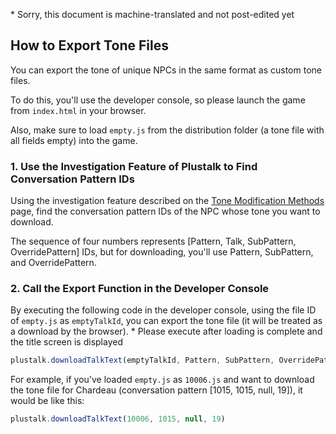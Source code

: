 \* Sorry, this document is machine-translated and not post-edited yet

## How to Export Tone Files

You can export the tone of unique NPCs in the same format as custom tone files.

To do this, you'll use the developer console, so please launch the game from `index.html` in your browser.

Also, make sure to load `empty.js` from the distribution folder (a tone file with all fields empty) into the game.

### 1. Use the Investigation Feature of Plustalk to Find Conversation Pattern IDs

Using the investigation feature described on the [Tone Modification Methods](USAGE_en.md) page, find the conversation pattern IDs of the NPC whose tone you want to download.

The sequence of four numbers represents [Pattern, Talk, SubPattern, OverridePattern] IDs, but for downloading, you'll use Pattern, SubPattern, and OverridePattern.

### 2. Call the Export Function in the Developer Console

By executing the following code in the developer console, using the file ID of `empty.js` as `emptyTalkId`, you can export the tone file (it will be treated as a download by the browser).
\* Please execute after loading is complete and the title screen is displayed

```js
plustalk.downloadTalkText(emptyTalkId, Pattern, SubPattern, OverridePattern)
```

For example, if you've loaded `empty.js` as `10006.js` and want to download the tone file for Chardeau (conversation pattern [1015, 1015, null, 19]), it would be like this:

```js
plustalk.downloadTalkText(10006, 1015, null, 19)
```


